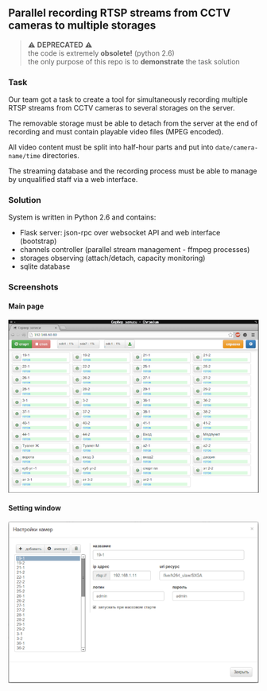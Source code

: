 ## Parallel recording RTSP streams from CCTV cameras to multiple storages 

> ⚠️ **DEPRECATED** ⚠️<br/>
the code is extremely **obsolete!** (python 2.6)<br>
the only purpose of this repo is to **demonstrate** the task solution

### Task
Our team got a task to create a tool for simultaneously recording multiple 
RTSP streams from CCTV cameras to several storages on the server.

The removable storage must be able to detach from the server at the end of 
recording and must contain playable video files (MPEG encoded).

All video content must be split into half-hour parts and put into 
`date/camera-name/time` directories.

The streaming database and the recording process must be able to manage 
by unqualified staff via a web interface.

### Solution

System is written in Python 2.6 and contains:

- Flask server: json-rpc over websocket API and web interface (bootstrap)
- channels controller (parallel stream management - ffmpeg processes)
- storages observing (attach/detach, capacity monitoring)
- sqlite database

### Screenshots

#### Main page
![](main.png)

#### Setting window
![](settings.png)
